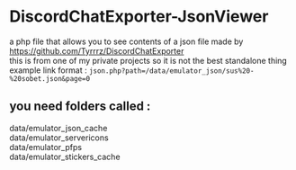 # DiscordChatExporter-JsonViewer
a php file that allows you to see contents of a json file made by https://github.com/Tyrrrz/DiscordChatExporter <br>
this is from one of my private projects so it is not the best standalone thing <br>
example link format : `json.php?path=/data/emulator_json/sus%20-%20sobet.json&page=0` <br>
## you need folders called :
data/emulator_json_cache <br>
data/emulator_servericons <br>
data/emulator_pfps <br>
data/emulator_stickers_cache
